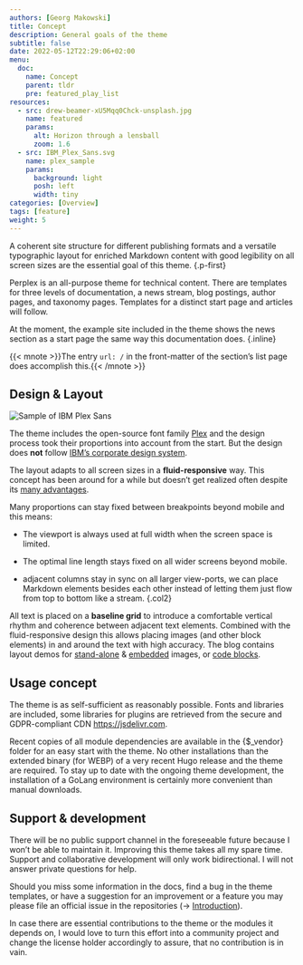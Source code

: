 ```yaml
---
authors: [Georg Makowski]
title: Concept
description: General goals of the theme
subtitle: false
date: 2022-05-12T22:29:06+02:00
menu:
  doc:
    name: Concept
    parent: tldr
    pre: featured_play_list
resources:
  - src: drew-beamer-xU5Mqq0Chck-unsplash.jpg
    name: featured
    params:
      alt: Horizon through a lensball
      zoom: 1.6
  - src: IBM_Plex_Sans.svg
    name: plex_sample
    params:
      background: light
      posh: left
      width: tiny
categories: [Overview]
tags: [feature]
weight: 5
---
```


A coherent site structure for different publishing formats and a versatile typographic layout for enriched Markdown content with good legibility on all screen sizes are the essential goal of this theme.
{.p-first} <!--more-->

Perplex is an all-purpose theme for technical content. There are templates for three levels of documentation, a news stream, blog postings, author pages, and taxonomy pages. Templates for a distinct start page and articles will follow. 

At the moment, the example site included in the theme shows the news section as a start page the same way this documentation does.
{.inline}

{{< mnote >}}The entry `url: /` in the front-matter of the section’s list page does accomplish this.{{< /mnote >}}

## Design & Layout

![Sample of IBM Plex Sans](plex_sample)

The theme includes the open-source font family [Plex](https://www.ibm.com/plex/) and the design process took their proportions into account from the start. But the design does **not** follow [IBM’s corporate design system](https://carbondesignsystem.com/).

The layout adapts to all screen sizes in a **fluid-responsive** way. This concept has been around for a while but doesn’t get realized often despite its [many advantages](/blog/accessibility-of-fluid-typography).

Many proportions can stay fixed between breakpoints beyond mobile and this means:

- The viewport is always used at full width when the screen space is limited.

- The optimal line length stays fixed on all wider screens beyond mobile.

- adjacent columns stay in sync on all larger view-ports, we can place Markdown elements besides each other instead of letting them just flow from top to bottom like a stream.
{.col2}

All text is placed on a **baseline grid** to introduce a comfortable vertical rhythm and coherence between adjacent text elements. Combined with the fluid-responsive design this allows placing images (and other block elements) in and around the text with high accuracy. The blog contains layout demos for [stand-alone](/blog/image/standalone) & [embedded](/blog/image/embed) images, or [code blocks](/blog/codelayout).

## Usage concept

The theme is as self-sufficient as reasonably possible. Fonts and libraries are included, some libraries for plugins are retrieved from the secure and GDPR-compliant CDN <https://jsdelivr.com>.

Recent copies of all module dependencies are available in the {$_vendor} folder for an easy start with the theme. No other installations than the extended binary (for WEBP) of a very recent Hugo release and the theme are required. To stay up to date with the ongoing theme development, the installation of a GoLang environment is certainly more convenient than manual downloads.

## Support & development

There will be no public support channel in the foreseeable future because I won’t be able to maintain it. Improving this theme takes all my spare time. Support and collaborative development will only work bidirectional. I will not answer private questions for help.

Should you miss some information in the docs, find a bug in the theme templates, or have a suggestion for an improvement or a feature you may please file an official issue in the repositories (&rightarrow; [Introduction](doc/intro/perplex#in-case-of-problems)).

In case there are essential contributions to the theme or the modules it depends on, I would love to turn this effort into a community project and change the license holder accordingly to assure, that no contribution is in vain.
